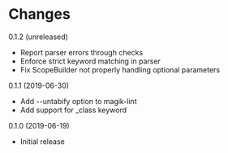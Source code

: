 Changes
=======

0.1.2 (unreleased)

- Report parser errors through checks
- Enforce strict keyword matching in parser
- Fix ScopeBuilder not properly handling optional parameters


0.1.1 (2019-06-30)

- Add --untabify <n> option to magik-lint
- Add support for \_class keyword


0.1.0 (2019-06-19)

- Initial release
